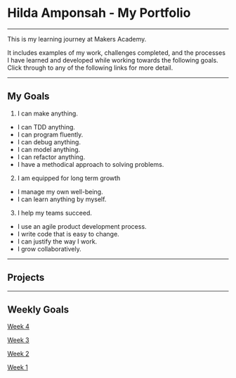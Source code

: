 # **Hilda Amponsah - My Portfolio**
---
 This is my learning journey at Makers Academy.
 
 It includes examples of my work, challenges completed, and the processes I have learned and developed while working towards the following goals.
 Click through to any of the following links for more detail. 
 
---

## My Goals
1. I can make anything.
 - I can TDD anything.
 - I can program fluently.
 - I can debug anything.
 - I can model anything.
 - I can refactor anything.
 - I have a methodical approach to solving problems.
 
2. I am equipped for long term growth
  - I manage my own well-being.
  - I can learn anything by myself.
  
3. I help my teams succeed.
  - I use an agile product development process.
  - I write code that is easy to change.
  - I can justify the way I work.
  - I grow collaboratively.
    
---
## **Projects**

---
<!--
## **Processes**
[Class Extraction](https://github.com/mattTea/Portfolio/blob/master/processes/class_extraction.md)Oystercard


---
-->
## **Weekly Goals**
[Week 4](https://github.com/Pi-hils/Learning_Journey/tree/master/week_4)

[Week 3](https://github.com/Pi-hils/Learning_Journey/tree/master/Week_3)

[Week 2](https://github.com/Pi-hils/Learning_Journey/tree/master/week_2)

[Week 1](https://github.com/Pi-hils/Learning_Journey/tree/master/Week_1)
